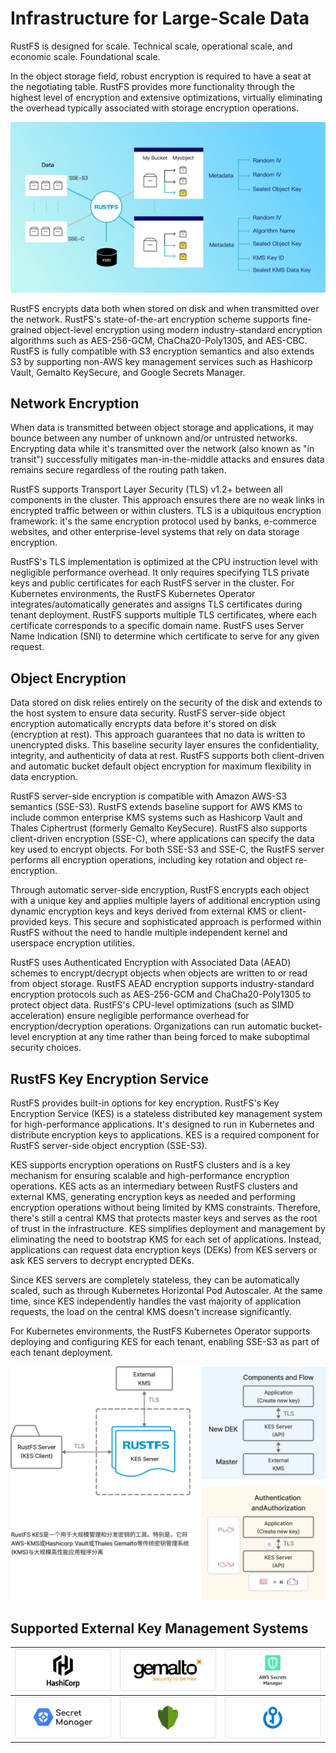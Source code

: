 # Infrastructure for Large-Scale Data

RustFS is designed for scale. Technical scale, operational scale, and economic scale. Foundational scale.

In the object storage field, robust encryption is required to have a seat at the negotiating table. RustFS provides more functionality through the highest level of encryption and extensive optimizations, virtually eliminating the overhead typically associated with storage encryption operations.

![Data Encryption Architecture](images/s5-1.png)

RustFS encrypts data both when stored on disk and when transmitted over the network. RustFS's state-of-the-art encryption scheme supports fine-grained object-level encryption using modern industry-standard encryption algorithms such as AES-256-GCM, ChaCha20-Poly1305, and AES-CBC. RustFS is fully compatible with S3 encryption semantics and also extends S3 by supporting non-AWS key management services such as Hashicorp Vault, Gemalto KeySecure, and Google Secrets Manager.

## Network Encryption

When data is transmitted between object storage and applications, it may bounce between any number of unknown and/or untrusted networks. Encrypting data while it's transmitted over the network (also known as "in transit") successfully mitigates man-in-the-middle attacks and ensures data remains secure regardless of the routing path taken.

RustFS supports Transport Layer Security (TLS) v1.2+ between all components in the cluster. This approach ensures there are no weak links in encrypted traffic between or within clusters. TLS is a ubiquitous encryption framework: it's the same encryption protocol used by banks, e-commerce websites, and other enterprise-level systems that rely on data storage encryption.

RustFS's TLS implementation is optimized at the CPU instruction level with negligible performance overhead. It only requires specifying TLS private keys and public certificates for each RustFS server in the cluster. For Kubernetes environments, the RustFS Kubernetes Operator integrates/automatically generates and assigns TLS certificates during tenant deployment. RustFS supports multiple TLS certificates, where each certificate corresponds to a specific domain name. RustFS uses Server Name Indication (SNI) to determine which certificate to serve for any given request.

## Object Encryption

Data stored on disk relies entirely on the security of the disk and extends to the host system to ensure data security. RustFS server-side object encryption automatically encrypts data before it's stored on disk (encryption at rest). This approach guarantees that no data is written to unencrypted disks. This baseline security layer ensures the confidentiality, integrity, and authenticity of data at rest. RustFS supports both client-driven and automatic bucket default object encryption for maximum flexibility in data encryption.

RustFS server-side encryption is compatible with Amazon AWS-S3 semantics (SSE-S3). RustFS extends baseline support for AWS KMS to include common enterprise KMS systems such as Hashicorp Vault and Thales Ciphertrust (formerly Gemalto KeySecure). RustFS also supports client-driven encryption (SSE-C), where applications can specify the data key used to encrypt objects. For both SSE-S3 and SSE-C, the RustFS server performs all encryption operations, including key rotation and object re-encryption.

Through automatic server-side encryption, RustFS encrypts each object with a unique key and applies multiple layers of additional encryption using dynamic encryption keys and keys derived from external KMS or client-provided keys. This secure and sophisticated approach is performed within RustFS without the need to handle multiple independent kernel and userspace encryption utilities.

RustFS uses Authenticated Encryption with Associated Data (AEAD) schemes to encrypt/decrypt objects when objects are written to or read from object storage. RustFS AEAD encryption supports industry-standard encryption protocols such as AES-256-GCM and ChaCha20-Poly1305 to protect object data. RustFS's CPU-level optimizations (such as SIMD acceleration) ensure negligible performance overhead for encryption/decryption operations. Organizations can run automatic bucket-level encryption at any time rather than being forced to make suboptimal security choices.

## RustFS Key Encryption Service

RustFS provides built-in options for key encryption. RustFS's Key Encryption Service (KES) is a stateless distributed key management system for high-performance applications. It's designed to run in Kubernetes and distribute encryption keys to applications. KES is a required component for RustFS server-side object encryption (SSE-S3).

KES supports encryption operations on RustFS clusters and is a key mechanism for ensuring scalable and high-performance encryption operations. KES acts as an intermediary between RustFS clusters and external KMS, generating encryption keys as needed and performing encryption operations without being limited by KMS constraints. Therefore, there's still a central KMS that protects master keys and serves as the root of trust in the infrastructure. KES simplifies deployment and management by eliminating the need to bootstrap KMS for each set of applications. Instead, applications can request data encryption keys (DEKs) from KES servers or ask KES servers to decrypt encrypted DEKs.

Since KES servers are completely stateless, they can be automatically scaled, such as through Kubernetes Horizontal Pod Autoscaler. At the same time, since KES independently handles the vast majority of application requests, the load on the central KMS doesn't increase significantly.

For Kubernetes environments, the RustFS Kubernetes Operator supports deploying and configuring KES for each tenant, enabling SSE-S3 as part of each tenant deployment.

![KES Key Encryption Service Architecture](images/s5-2.png)

## Supported External Key Management Systems

| ![AWS KMS](images/s5i-1.png) | ![HashiCorp Vault](images/s5i-2.png) | ![Google Secret Manager](images/s5i-3.png) |
|-------------------------------|----------------------------------------|-------------------------------------------|
| ![Azure Key Vault](images/s5i-4.png) | ![Thales CipherTrust](images/s5i-5.png) | ![Fortanix](images/s5i-6.png) |

